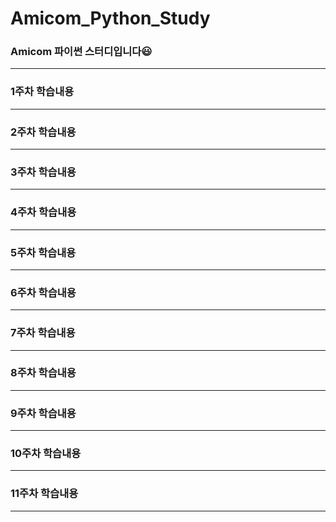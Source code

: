 # Amicom_Python_Study
### Amicom 파이썬 스터디입니다😃

---
### 1주차 학습내용

---
### 2주차 학습내용

---
### 3주차 학습내용

---
### 4주차 학습내용

---
### 5주차 학습내용

---
### 6주차 학습내용

---
### 7주차 학습내용

---
### 8주차 학습내용

---
### 9주차 학습내용

---
### 10주차 학습내용

---
### 11주차 학습내용

---
